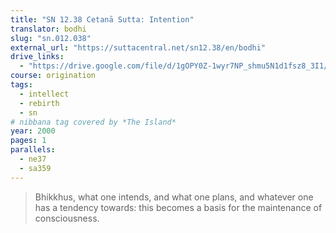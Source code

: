 ```yaml
---
title: "SN 12.38 Cetanā Sutta: Intention"
translator: bodhi
slug: "sn.012.038"
external_url: "https://suttacentral.net/sn12.38/en/bodhi"
drive_links:
  - "https://drive.google.com/file/d/1gOPY0Z-1wyr7NP_shmu5N1d1fsz8_3I1/view?usp=drivesdk"
course: origination
tags:
  - intellect
  - rebirth
  - sn
# nibbana tag covered by *The Island*
year: 2000
pages: 1
parallels:
  - ne37
  - sa359
---
```


> Bhikkhus, what one intends, and what one plans, and whatever one has a tendency towards: this becomes a basis for the maintenance of consciousness.

<!---->
